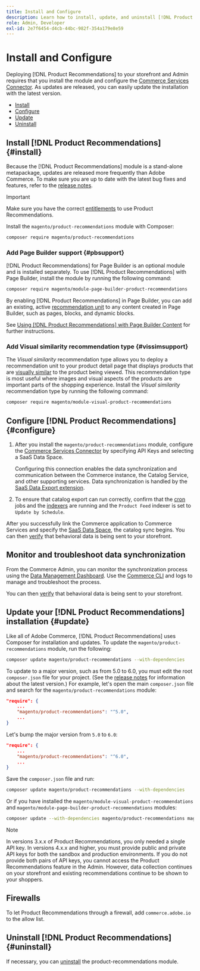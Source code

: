 ```yaml
---
title: Install and Configure
description: Learn how to install, update, and uninstall [!DNL Product Recommendations].
role: Admin, Developer
exl-id: 2e7f6454-d4cb-44bc-982f-354a179e8e59
---
```

# Install and Configure

Deploying [!DNL Product Recommendations] to your storefront and Admin requires that you install the module and configure the [Commerce Services Connector](../landing/saas.md). As updates are released, you can easily update the installation with the latest version.

- [Install](#install)
- [Configure](#configure)
- [Update](#update)
- [Uninstall](#uninstall)

## Install [!DNL Product Recommendations] {#install}

Because the [!DNL Product Recommendations] module is a stand-alone metapackage, updates are released more frequently than Adobe Commerce. To make sure you are up to date with the latest bug fixes and features, refer to the [release notes](release-notes.md).

>[!IMPORTANT]
>
>Make sure you have the correct [entitlements](../landing/saas.md#credentials) to use Product Recommendations.

Install the `magento/product-recommendations` module with Composer:

```bash
composer require magento/product-recommendations
```

### Add Page Builder support {#pbsupport}

[!DNL Product Recommendations] for Page Builder is an optional module and is installed separately. To use [!DNL Product Recommendations] with Page Builder, install the module by running the following command:

```bash
composer require magento/module-page-builder-product-recommendations
```

By enabling [!DNL Product Recommendations] in Page Builder, you can add an existing, active [recommendation unit](https://experienceleague.adobe.com/en/docs/commerce-admin/page-builder/add-content/recommendations) to any content created in Page Builder, such as pages, blocks, and dynamic blocks.

See [Using [!DNL Product Recommendations] with Page Builder Content](page-builder.md) for further instructions.

### Add Visual similarity recommendation type {#vissimsupport}

The _Visual similarity_ recommendation type allows you to deploy a recommendation unit to your product detail page that displays products that are [visually similar](type.md#visualsim) to the product being viewed. This recommendation type is most useful where images and visual aspects of the products are important parts of the shopping experience. Install the _Visual similarity_ recommendation type by running the following command:

```bash
composer require magento/module-visual-product-recommendations
```

## Configure [!DNL Product Recommendations] {#configure}

1. After you install the `magento/product-recommendations` module, configure the [Commerce Services Connector](../landing/saas.md) by specifying API Keys and selecting a SaaS Data Space.

   Configuring this connection enables the data synchronization and communication between the Commerce instance, the Catalog Service, and other supporting services. Data synchronization is handled by the [SaaS Data Export extension](../data-export/overview.md).

1. To ensure that catalog export can run correctly, confirm that the [cron](https://experienceleague.adobe.com/en/docs/commerce-operations/configuration-guide/cli/configure-cron-jobs) jobs and the [indexers](https://experienceleague.adobe.com/en/docs/commerce-operations/configuration-guide/cli/manage-indexers) are running and the `Product Feed` indexer is set to `Update by Schedule`.

After you successfully link the Commerce application to Commerce Services and specify the [SaaS Data Space](../landing/saas.md#saas-configuration), the catalog sync begins. You can then [verify](verify.md) that behavioral data is being sent to your storefront.

## Monitor and troubleshoot data synchronization

From the Commerce Admin, you can monitor the synchronization process using the [Data Management Dashboard](https://experienceleague.adobe.com/en/docs/commerce-admin/systems/data-transfer/data-dashboard). Use the [Commerce CLI](../data-export/data-export-cli-commands.md#troubleshooting) and logs to manage and troubleshoot the process.

 You can then [verify](verify.md) that behavioral data is being sent to your storefront.

## Update your [!DNL Product Recommendations] installation {#update}

Like all of Adobe Commerce, [!DNL Product Recommendations] uses Composer for installation and updates. To update the `magento/product-recommendations` module, run the following:

```bash
composer update magento/product-recommendations --with-dependencies
```

To update to a major version, such as from 5.0 to 6.0, you must edit the root `composer.json` file for your project. (See the [release notes](release-notes.md) for information about the latest version.) For example, let's open the main `composer.json` file and search for the `magento/product-recommendations` module:

```json
"require": {
    ...
    "magento/product-recommendations": "^5.0",
    ...
}
```

Let's bump the major version from `5.0` to `6.0`:

```json
"require": {
    ...
    "magento/product-recommendations": "^6.0",
    ...
}
```

Save the `composer.json` file and run:

```bash
composer update magento/product-recommendations --with-dependencies
```

Or if you have installed the `magento/module-visual-product-recommendations` and `magento/module-page-builder-product-recommendations` modules:

```bash
composer update --with-dependencies magento/product-recommendations magento/module-visual-product-recommendations magento/module-page-builder-product-recommendations
```

>[!NOTE]
>
> In versions 3.x.x of Product Recommendations, you only needed a single API key. In versions 4.x.x and higher, you must provide public and private API keys for both the sandbox and production environments. If you do not provide both pairs of API keys, you cannot access the Product Recommendations feature in the Admin. However,  data collection continues on your storefront and existing recommendations continue to be shown to your shoppers.

## Firewalls

To let Product Recommendations through a firewall, add `commerce.adobe.io` to the allow list.

## Uninstall [!DNL Product Recommendations] {#uninstall}

If necessary, you can [uninstall](https://experienceleague.adobe.com/en/docs/commerce-operations/installation-guide/tutorials/uninstall-modules) the product-recommendations module.
